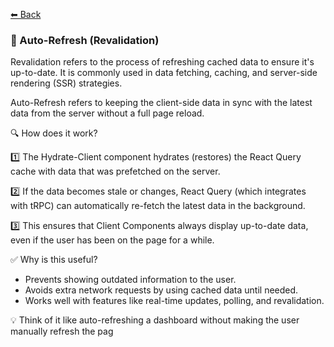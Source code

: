 [⬅ Back](./trpc-client-server.md)

### 🔄 Auto-Refresh (Revalidation)

Revalidation refers to the process of refreshing cached data to ensure it's up-to-date.
It is commonly used in data fetching, caching, and server-side rendering (SSR) strategies.

Auto-Refresh refers to keeping the client-side data in sync with the latest data from the server without a full page reload.

🔍 How does it work?

1️⃣ The Hydrate-Client component hydrates (restores) the React Query cache with data that was prefetched on the server.

2️⃣ If the data becomes stale or changes, React Query (which integrates with tRPC) can automatically re-fetch the latest data in the background.

3️⃣ This ensures that Client Components always display up-to-date data, even if the user has been on the page for a while.

✅ Why is this useful?

- Prevents showing outdated information to the user.
- Avoids extra network requests by using cached data until needed.
- Works well with features like real-time updates, polling, and revalidation.

💡 Think of it like auto-refreshing a dashboard without making the user manually refresh the pag
